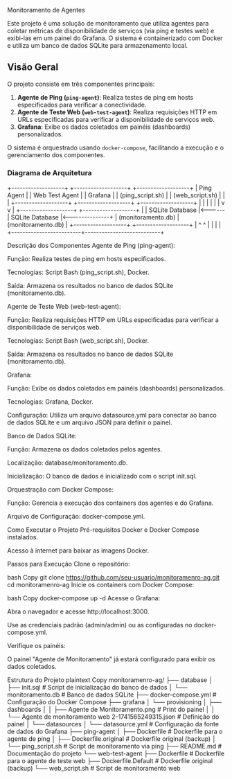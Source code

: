 Monitoramento de Agentes 

Este projeto é uma solução de monitoramento que utiliza agentes para coletar métricas de disponibilidade de serviços (via ping e testes web) e exibi-las em um painel do Grafana. O sistema é containerizado com Docker e utiliza um banco de dados SQLite para armazenamento local.

## Visão Geral

O projeto consiste em três componentes principais:

1. **Agente de Ping (`ping-agent`)**: Realiza testes de ping em hosts especificados para verificar a conectividade.
2. **Agente de Teste Web (`web-test-agent`)**: Realiza requisições HTTP em URLs especificadas para verificar a disponibilidade de serviços web.
3. **Grafana**: Exibe os dados coletados em painéis (dashboards) personalizados.

O sistema é orquestrado usando `docker-compose`, facilitando a execução e o gerenciamento dos componentes.




### Diagrama de Arquitetura

+-------------------+       +-------------------+       +-------------------+
|   Ping Agent      |       |   Web Test Agent  |       |     Grafana       |
|  (ping_script.sh) |       |  (web_script.sh)  |       |                   |
+-------------------+       +-------------------+       +-------------------+
          |                         |                           |
          |                         |                           |
          v                         v                           |
+-------------------+       +-------------------+               |
|   SQLite Database |<------|   SQLite Database |<--------------+
|  (monitoramento.db)       |  (monitoramento.db)               |
+-------------------+       +-------------------+               |
          ^                         ^                           |
          |                         |                           |
          +-------------------------+---------------------------+


Descrição dos Componentes
Agente de Ping (ping-agent):

Função: Realiza testes de ping em hosts especificados.

Tecnologias: Script Bash (ping_script.sh), Docker.

Saída: Armazena os resultados no banco de dados SQLite (monitoramento.db).

Agente de Teste Web (web-test-agent):

Função: Realiza requisições HTTP em URLs especificadas para verificar a disponibilidade de serviços web.

Tecnologias: Script Bash (web_script.sh), Docker.

Saída: Armazena os resultados no banco de dados SQLite (monitoramento.db).

Grafana:

Função: Exibe os dados coletados em painéis (dashboards) personalizados.

Tecnologias: Grafana, Docker.

Configuração: Utiliza um arquivo datasource.yml para conectar ao banco de dados SQLite e um arquivo JSON para definir o painel.

Banco de Dados SQLite:

Função: Armazena os dados coletados pelos agentes.

Localização: database/monitoramento.db.

Inicialização: O banco de dados é inicializado com o script init.sql.

Orquestração com Docker Compose:

Função: Gerencia a execução dos containers dos agentes e do Grafana.

Arquivo de Configuração: docker-compose.yml.

Como Executar o Projeto
Pré-requisitos
Docker e Docker Compose instalados.

Acesso à internet para baixar as imagens Docker.

Passos para Execução
Clone o repositório:

bash
Copy
git clone https://github.com/seu-usuario/monitoramenro-ag.git
cd monitoramenro-ag
Inicie os containers com Docker Compose:

bash
Copy
docker-compose up -d
Acesse o Grafana:

Abra o navegador e acesse http://localhost:3000.

Use as credenciais padrão (admin/admin) ou as configuradas no docker-compose.yml.

Verifique os painéis:

O painel "Agente de Monitoramento" já estará configurado para exibir os dados coletados.

Estrutura do Projeto
plaintext
Copy
monitoramenro-ag/
├── database
│   ├── init.sql                # Script de inicialização do banco de dados
│   └── monitoramento.db        # Banco de dados SQLite
├── docker-compose.yml          # Configuração do Docker Compose
├── grafana
│   └── provisioning
│       ├── dashboards
│       │   ├── Agente de Monitoramento.png          # Print do painel
│       │   └── Agente de monitoramento web 2-1741565249315.json  # Definição do painel
│       └── datasources
│           └── datasource.yml  # Configuração da fonte de dados do Grafana
├── ping-agent
│   ├── Dockerfile              # Dockerfile para o agente de ping
│   ├── Dockerfile.original     # Dockerfile original (backup)
│   └── ping_script.sh          # Script de monitoramento via ping
├── README.md                   # Documentação do projeto
└── web-test-agent
    ├── Dockerfile              # Dockerfile para o agente de teste web
    ├── Dockerfile.Default      # Dockerfile original (backup)
    └── web_script.sh           # Script de monitoramento web
